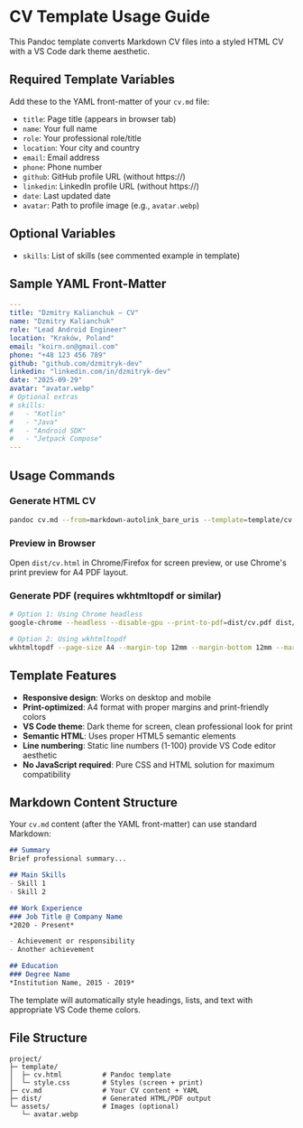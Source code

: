 # CV Template Usage Guide

This Pandoc template converts Markdown CV files into a styled HTML CV with a VS Code dark theme aesthetic.

## Required Template Variables

Add these to the YAML front-matter of your `cv.md` file:

- `title`: Page title (appears in browser tab)
- `name`: Your full name  
- `role`: Your professional role/title
- `location`: Your city and country
- `email`: Email address
- `phone`: Phone number
- `github`: GitHub profile URL (without https://)
- `linkedin`: LinkedIn profile URL (without https://)
- `date`: Last updated date
- `avatar`: Path to profile image (e.g., `avatar.webp`)

## Optional Variables

- `skills`: List of skills (see commented example in template)

## Sample YAML Front-Matter

```yaml
---
title: "Dzmitry Kalianchuk — CV"
name: "Dzmitry Kalianchuk"
role: "Lead Android Engineer"
location: "Kraków, Poland"
email: "koirn.on@gmail.com"
phone: "+48 123 456 789"
github: "github.com/dzmitryk-dev"
linkedin: "linkedin.com/in/dzmitryk-dev"
date: "2025-09-29"
avatar: "avatar.webp"
# Optional extras
# skills:
#   - "Kotlin"
#   - "Java"  
#   - "Android SDK"
#   - "Jetpack Compose"
---
```

## Usage Commands

### Generate HTML CV
```bash
pandoc cv.md --from=markdown-autolink_bare_uris --template=template/cv.html --standalone --output=dist/cv.html
```

### Preview in Browser
Open `dist/cv.html` in Chrome/Firefox for screen preview, or use Chrome's print preview for A4 PDF layout.

### Generate PDF (requires wkhtmltopdf or similar)
```bash
# Option 1: Using Chrome headless
google-chrome --headless --disable-gpu --print-to-pdf=dist/cv.pdf dist/cv.html

# Option 2: Using wkhtmltopdf  
wkhtmltopdf --page-size A4 --margin-top 12mm --margin-bottom 12mm --margin-left 12mm --margin-right 12mm dist/cv.html dist/cv.pdf
```

## Template Features

- **Responsive design**: Works on desktop and mobile
- **Print-optimized**: A4 format with proper margins and print-friendly colors
- **VS Code theme**: Dark theme for screen, clean professional look for print
- **Semantic HTML**: Uses proper HTML5 semantic elements
- **Line numbering**: Static line numbers (1-100) provide VS Code editor aesthetic
- **No JavaScript required**: Pure CSS and HTML solution for maximum compatibility

## Markdown Content Structure

Your `cv.md` content (after the YAML front-matter) can use standard Markdown:

```markdown
## Summary
Brief professional summary...

## Main Skills  
- Skill 1
- Skill 2

## Work Experience
### Job Title @ Company Name
*2020 - Present*

- Achievement or responsibility
- Another achievement

## Education
### Degree Name
*Institution Name, 2015 - 2019*
```

The template will automatically style headings, lists, and text with appropriate VS Code theme colors.

## File Structure

```
project/
├─ template/
│  ├─ cv.html          # Pandoc template
│  └─ style.css        # Styles (screen + print)
├─ cv.md               # Your CV content + YAML
├─ dist/               # Generated HTML/PDF output
└─ assets/             # Images (optional)
   └─ avatar.webp
```